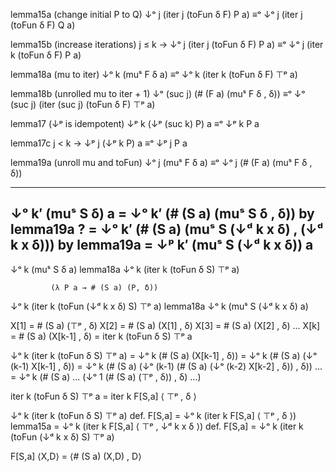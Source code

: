 
lemma15a  (change initial P to Q)
      ↓ᵒ j (iter j (toFun δ F) P a)
   ≡ᵒ ↓ᵒ j (iter j (toFun δ F) Q a)

lemma15b (increase iterations)
  j ≤ k → 
     ↓ᵒ j (iter j (toFun δ F) P a)
  ≡ᵒ ↓ᵒ j (iter k (toFun δ F) P a)

lemma18a (mu to iter)
      ↓ᵒ k (muˢ F δ a) 
   ≡ᵒ ↓ᵒ k (iter k (toFun δ F) ⊤ᵖ a)

lemma18b (unrolled mu to iter + 1)
      ↓ᵒ (suc j) (# (F a) (muˢ F δ , δ))
   ≡ᵒ ↓ᵒ (suc j) (iter (suc j) (toFun δ F) ⊤ᵖ a)

lemma17  (↓ᵖ is idempotent)
      ↓ᵖ k (↓ᵖ (suc k) P) a ≡ᵒ ↓ᵖ k P a

lemma17c
   j < k →
   ↓ᵖ j (↓ᵖ k P) a ≡ᵒ ↓ᵖ j P a

lemma19a (unroll mu and toFun)
      ↓ᵒ j (muˢ F δ a) ≡ᵒ ↓ᵒ j (# (F a) (muˢ F δ , δ))

--------------------------------------------------------------------
  ↓ᵒ k′ (muˢ S δ) a 
= ↓ᵒ k′ (# (S a) (muˢ S δ , δ))      by lemma19a
?
= ↓ᵒ k′ (# (S a) (muˢ S (↓ᵈ k x δ) , (↓ᵈ k x δ)))   by lemma19a
= ↓ᵖ k′ (muˢ S (↓ᵈ k x δ)) a
--------------------------------------------------------------------

↓ᵒ k (muˢ S δ a)                     lemma18a
↓ᵒ k (iter k (toFun δ S) ⊤ᵖ a)

             (λ P a → # (S a) (P, δ))

↓ᵒ k (iter k (toFun (↓ᵈ k x δ) S) ⊤ᵖ a)       lemma18a
↓ᵒ k (muˢ S (↓ᵈ k x δ) a)

 
X[1] = # (S a) (⊤ᵖ , δ)
X[2] = # (S a) (X[1] , δ)
X[3] = # (S a) (X[2] , δ)
...
X[k] = # (S a) (X[k-1] , δ)
     = iter k (toFun δ S) ⊤ᵖ a

  ↓ᵒ k (iter k (toFun δ S) ⊤ᵖ a)
= ↓ᵒ k (# (S a) (X[k-1] , δ))
= ↓ᵒ k (# (S a) (↓ᵒ (k-1) X[k-1] , δ))
= ↓ᵒ k (# (S a) (↓ᵒ (k-1) (# (S a) (↓ᵒ (k-2) X[k-2] , δ)) , δ))
...
= ↓ᵒ k (# (S a) ... (↓ᵒ 1 (# (S a) (⊤ᵖ , δ)) , δ) ...)

  iter k (toFun δ S) ⊤ᵖ a
= iter k F[S,a] ⟨ ⊤ᵖ , δ ⟩

  ↓ᵒ k (iter k (toFun δ S) ⊤ᵖ a)            def. F[S,a]
= ↓ᵒ k (iter k F[S,a] ⟨ ⊤ᵖ , δ ⟩)           lemma15a
= ↓ᵒ k (iter k F[S,a] ⟨ ⊤ᵖ , ↓ᵈ k x δ ⟩)    def. F[S,a]
= ↓ᵒ k (iter k (toFun (↓ᵈ k x δ) S) ⊤ᵖ a)

F[S,a] ⟨X,D⟩ = ⟨# (S a) (X,D) , D⟩


